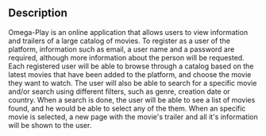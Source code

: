 ## Description

Omega-Play is an online application that allows users to view information and trailers of a large catalog of movies.
To register as a user of the platform, information such as email, a user name and a password are required, although more information about the person will be requested.
Each registered user will be able to browse through a catalog based on the latest movies that have been added to the platform, and choose the movie they want to watch. 
The user will also be able to search for a specific movie and/or search using different filters, such as genre, creation date or country. When a search is done, the user will be able to see a list of movies found, and he would be able to select any of the them. When an specific movie is selected, a new page with the movie's trailer and all it's information will be shown to the user.